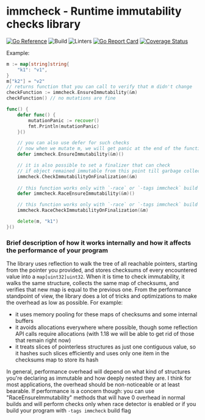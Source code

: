 # immcheck - Runtime immutability checks library 
[![Go Reference](https://pkg.go.dev/badge/github.com/goodbadreviewer/immcheck.svg)](https://pkg.go.dev/github.com/goodbadreviewer/immcheck) ![Build](https://github.com/goodbadreviewer/immcheck/actions/workflows/build.yml/badge.svg) ![Linters](https://github.com/goodbadreviewer/immcheck/actions/workflows/golangci-lint.yml/badge.svg) [![Go Report Card](https://goreportcard.com/badge/github.com/goodbadreviewer/immcheck)](https://goreportcard.com/report/github.com/goodbadreviewer/immcheck) [![Coverage Status](https://coveralls.io/repos/github/goodbadreviewer/immcheck/badge.svg)](https://coveralls.io/github/goodbadreviewer/immcheck) 

Example: 

```go
m := map[string]string{
    "k1": "v1",
}
m["k2"] = "v2"
// returns function that you can call to verify that m didn't change
checkFunction := immcheck.EnsureImmutability(&m)
checkFunction() // no mutations are fine

func() {
    defer func() {
        mutationPanic := recover()
        fmt.Println(mutationPanic)
    }()

    // you can also use defer for such checks
    // now when we mutate m, we will get panic at the end of the function
    defer immcheck.EnsureImmutability(&m)()

    // it is also possible to set a finalizer that can check
    // if object remained immutable from this point till garbage collection
    immcheck.CheckImmutabilityOnFinalization(&m)
    
    // this function works only with `-race` or `-tags immcheck` build flags
    defer immcheck.RaceEnsureImmutability(&m)()

    // this function works only with `-race` or `-tags immcheck` build flags as well
    immcheck.RaceCheckImmutabilityOnFinalization(&m)

    delete(m, "k1")
}()
```

### Brief description of how it works internally and how it affects the performance of your program

The library uses reflection to walk the tree of all reachable pointers, starting from the pointer you provided, and stores checksums of every encountered value into a `map[uint32]uint32`. When it is time to check immutability, it walks the same structure, collects the same map of checksums, and verifies that new map is equal to the previous one. From the performance standpoint of view, the library does a lot of tricks and optimizations to make the overhead as low as possible.
For example:
 - it uses memory pooling for these maps of checksums and some internal buffers
 - it avoids allocations everywhere where possible, though some reflection API calls require allocations (with 1.18 we will be able to get rid of those that remain right now)
 - it treats slices of pointerless structures as just one contiguous value, so it hashes such slices efficiently and uses only one item in the checksums map to store its hash

In general, performance overhead will depend on what kind of structures you're declaring as immutable and how deeply nested they are. I think for most applications, the overhead should be non-noticeable or at least bearable. If performance is a concern though: you can use "RaceEnsureImmutability" methods that will have 0 overhead in normal builds and will perform checks only when race detector is enabled or if you build your program with `-tags immcheck` build flag
